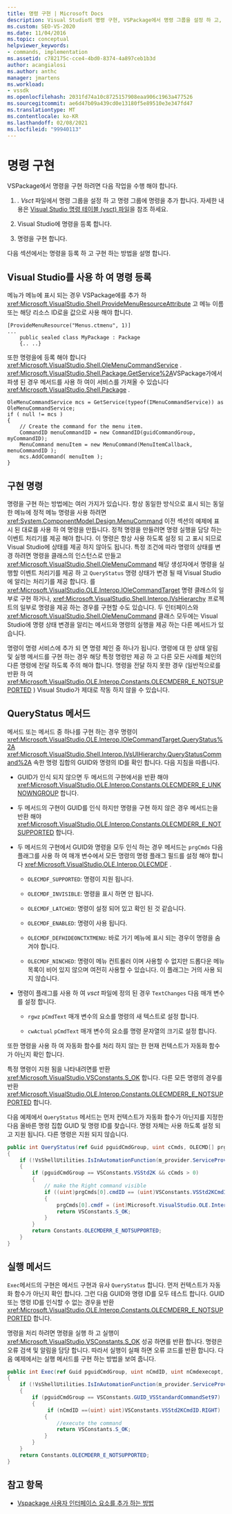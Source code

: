 ```yaml
---
title: 명령 구현 | Microsoft Docs
description: Visual Studio의 명령 구현, VSPackage에서 명령 그룹을 설정 하 고, 명령을 추가 하 고, 명령을 등록 하 고, 구현 하는 방법에 대해 알아봅니다.
ms.custom: SEO-VS-2020
ms.date: 11/04/2016
ms.topic: conceptual
helpviewer_keywords:
- commands, implementation
ms.assetid: c782175c-cce4-4bd0-8374-4a897ceb1b3d
author: acangialosi
ms.author: anthc
manager: jmartens
ms.workload:
- vssdk
ms.openlocfilehash: 2031fd74a10c8725157908eaa906c1963a477526
ms.sourcegitcommit: ae6d47b09a439cd0e13180f5e89510e3e347fd47
ms.translationtype: MT
ms.contentlocale: ko-KR
ms.lasthandoff: 02/08/2021
ms.locfileid: "99940113"
---
```

# <a name="command-implementation"></a>명령 구현
VSPackage에서 명령을 구현 하려면 다음 작업을 수행 해야 합니다.

1. *. Vsct* 파일에서 명령 그룹을 설정 하 고 명령 그룹에 명령을 추가 합니다. 자세한 내용은 [Visual Studio 명령 테이블 (vsct) 파일](../../extensibility/internals/visual-studio-command-table-dot-vsct-files.md)을 참조 하세요.

2. Visual Studio에 명령을 등록 합니다.

3. 명령을 구현 합니다.

다음 섹션에서는 명령을 등록 하 고 구현 하는 방법을 설명 합니다.

## <a name="register-commands-with-visual-studio"></a>Visual Studio를 사용 하 여 명령 등록
 메뉴가 메뉴에 표시 되는 경우 VSPackage에를 추가 하 <xref:Microsoft.VisualStudio.Shell.ProvideMenuResourceAttribute> 고 메뉴 이름 또는 해당 리소스 ID로을 값으로 사용 해야 합니다.

```
[ProvideMenuResource("Menus.ctmenu", 1)]
...
    public sealed class MyPackage : Package
    {.. ..}

```

 또한 명령을에 등록 해야 합니다 <xref:Microsoft.VisualStudio.Shell.OleMenuCommandService> . <xref:Microsoft.VisualStudio.Shell.Package.GetService%2A>VSPackage가에서 파생 된 경우 메서드를 사용 하 여이 서비스를 가져올 수 있습니다 <xref:Microsoft.VisualStudio.Shell.Package> .

```
OleMenuCommandService mcs = GetService(typeof(IMenuCommandService)) as OleMenuCommandService;
if ( null != mcs )
{
    // Create the command for the menu item.
    CommandID menuCommandID = new CommandID(guidCommandGroup, myCommandID);
    MenuCommand menuItem = new MenuCommand(MenuItemCallback, menuCommandID );
    mcs.AddCommand( menuItem );
}

```

## <a name="implement-commands"></a>구현 명령
 명령을 구현 하는 방법에는 여러 가지가 있습니다. 항상 동일한 방식으로 표시 되는 동일한 메뉴에 정적 메뉴 명령을 사용 하려면 <xref:System.ComponentModel.Design.MenuCommand> 이전 섹션의 예제에 표시 된 대로를 사용 하 여 명령을 만듭니다. 정적 명령을 만들려면 명령 실행을 담당 하는 이벤트 처리기를 제공 해야 합니다. 이 명령은 항상 사용 하도록 설정 되 고 표시 되므로 Visual Studio에 상태를 제공 하지 않아도 됩니다. 특정 조건에 따라 명령의 상태를 변경 하려면 명령을 클래스의 인스턴스로 만들고 <xref:Microsoft.VisualStudio.Shell.OleMenuCommand> 해당 생성자에서 명령을 실행할 이벤트 처리기를 제공 하 고 `QueryStatus` 명령 상태가 변경 될 때 Visual Studio에 알리는 처리기를 제공 합니다. 를 <xref:Microsoft.VisualStudio.OLE.Interop.IOleCommandTarget> 명령 클래스의 일부로 구현 하거나, <xref:Microsoft.VisualStudio.Shell.Interop.IVsHierarchy> 프로젝트의 일부로 명령을 제공 하는 경우를 구현할 수도 있습니다. 두 인터페이스와 <xref:Microsoft.VisualStudio.Shell.OleMenuCommand> 클래스 모두에는 Visual Studio에 명령 상태 변경을 알리는 메서드와 명령의 실행을 제공 하는 다른 메서드가 있습니다.

 명령이 명령 서비스에 추가 되 면 명령 체인 중 하나가 됩니다. 명령에 대 한 상태 알림 및 실행 메서드를 구현 하는 경우 해당 특정 명령만 제공 하 고 다른 모든 사례를 체인의 다른 명령에 전달 하도록 주의 해야 합니다. 명령을 전달 하지 못한 경우 (일반적으로를 반환 하 여 <xref:Microsoft.VisualStudio.OLE.Interop.Constants.OLECMDERR_E_NOTSUPPORTED> ) Visual Studio가 제대로 작동 하지 않을 수 있습니다.

## <a name="querystatus-methods"></a>QueryStatus 메서드
 메서드 또는 메서드 중 하나를 구현 하는 경우 명령이 <xref:Microsoft.VisualStudio.OLE.Interop.IOleCommandTarget.QueryStatus%2A> <xref:Microsoft.VisualStudio.Shell.Interop.IVsUIHierarchy.QueryStatusCommand%2A> 속한 명령 집합의 GUID와 명령의 ID를 확인 합니다. 다음 지침을 따릅니다.

- GUID가 인식 되지 않으면 두 메서드의 구현에서을 반환 해야 <xref:Microsoft.VisualStudio.OLE.Interop.Constants.OLECMDERR_E_UNKNOWNGROUP> 합니다.

- 두 메서드의 구현이 GUID를 인식 하지만 명령을 구현 하지 않은 경우 메서드는을 반환 해야 <xref:Microsoft.VisualStudio.OLE.Interop.Constants.OLECMDERR_E_NOTSUPPORTED> 합니다.

- 두 메서드의 구현에서 GUID와 명령을 모두 인식 하는 경우 메서드는 `prgCmds` 다음 플래그를 사용 하 여 매개 변수에서 모든 명령의 명령 플래그 필드를 설정 해야 합니다 <xref:Microsoft.VisualStudio.OLE.Interop.OLECMDF> .

  - `OLECMDF_SUPPORTED`: 명령이 지원 됩니다.

  - `OLECMDF_INVISIBLE`: 명령을 표시 하면 안 됩니다.

  - `OLECMDF_LATCHED`: 명령이 설정 되어 있고 확인 된 것 같습니다.

  - `OLECMDF_ENABLED`: 명령이 사용 됩니다.

  - `OLECMDF_DEFHIDEONCTXTMENU`: 바로 가기 메뉴에 표시 되는 경우이 명령을 숨겨야 합니다.

  - `OLECMDF_NINCHED`: 명령이 메뉴 컨트롤러 이며 사용할 수 없지만 드롭다운 메뉴 목록이 비어 있지 않으며 여전히 사용할 수 있습니다. 이 플래그는 거의 사용 되지 않습니다.

- 명령이 플래그를 사용 하 여 *vsct* 파일에 정의 된 경우 `TextChanges` 다음 매개 변수를 설정 합니다.

  - `rgwz` `pCmdText` 매개 변수의 요소를 명령의 새 텍스트로 설정 합니다.

  - `cwActual` `pCmdText` 매개 변수의 요소를 명령 문자열의 크기로 설정 합니다.

또한 명령을 사용 하 여 자동화 함수를 처리 하지 않는 한 현재 컨텍스트가 자동화 함수가 아닌지 확인 합니다.

특정 명령이 지원 됨을 나타내려면를 반환 <xref:Microsoft.VisualStudio.VSConstants.S_OK> 합니다. 다른 모든 명령의 경우를 반환 <xref:Microsoft.VisualStudio.OLE.Interop.Constants.OLECMDERR_E_NOTSUPPORTED> 합니다.

다음 예제에서 `QueryStatus` 메서드는 먼저 컨텍스트가 자동화 함수가 아닌지를 지정한 다음 올바른 명령 집합 GUID 및 명령 ID를 찾습니다. 명령 자체는 사용 하도록 설정 되 고 지원 됩니다. 다른 명령은 지원 되지 않습니다.

```csharp
public int QueryStatus(ref Guid pguidCmdGroup, uint cCmds, OLECMD[] prgCmds, IntPtr pCmdText)
{
    if (!VsShellUtilities.IsInAutomationFunction(m_provider.ServiceProvider))
    {
        if (pguidCmdGroup == VSConstants.VSStd2K && cCmds > 0)
        {
            // make the Right command visible
            if ((uint)prgCmds[0].cmdID == (uint)VSConstants.VSStd2KCmdID.RIGHT)
            {
                prgCmds[0].cmdf = (int)Microsoft.VisualStudio.OLE.Interop.Constants.MSOCMDF_ENABLED | (int)Microsoft.VisualStudio.OLE.Interop.Constants.MSOCMDF_SUPPORTED;
                return VSConstants.S_OK;
            }
        }
        return Constants.OLECMDERR_E_NOTSUPPORTED;
    }
}
```

## <a name="execution-methods"></a>실행 메서드
 `Exec`메서드의 구현은 메서드 구현과 유사 `QueryStatus` 합니다. 먼저 컨텍스트가 자동화 함수가 아닌지 확인 합니다. 그런 다음 GUID와 명령 ID를 모두 테스트 합니다. GUID 또는 명령 ID를 인식할 수 없는 경우을 반환 <xref:Microsoft.VisualStudio.OLE.Interop.Constants.OLECMDERR_E_NOTSUPPORTED> 합니다.

 명령을 처리 하려면 명령을 실행 하 고 실행이 <xref:Microsoft.VisualStudio.VSConstants.S_OK> 성공 하면를 반환 합니다. 명령은 오류 검색 및 알림을 담당 합니다. 따라서 실행이 실패 하면 오류 코드를 반환 합니다. 다음 예제에서는 실행 메서드를 구현 하는 방법을 보여 줍니다.

```csharp
public int Exec(ref Guid pguidCmdGroup, uint nCmdID, uint nCmdexecopt, IntPtr pvaIn, IntPtr pvaOut)
{
    if (!VsShellUtilities.IsInAutomationFunction(m_provider.ServiceProvider))
    {
        if (pguidCmdGroup == VSConstants.GUID_VSStandardCommandSet97)
        {
             if (nCmdID ==(uint) uint)VSConstants.VSStd2KCmdID.RIGHT)
            {
                //execute the command
                return VSConstants.S_OK;
            }
        }
    }
    return Constants.OLECMDERR_E_NOTSUPPORTED;
}
```

## <a name="see-also"></a>참고 항목

- [Vspackage 사용자 인터페이스 요소를 추가 하는 방법](../../extensibility/internals/how-vspackages-add-user-interface-elements.md)
